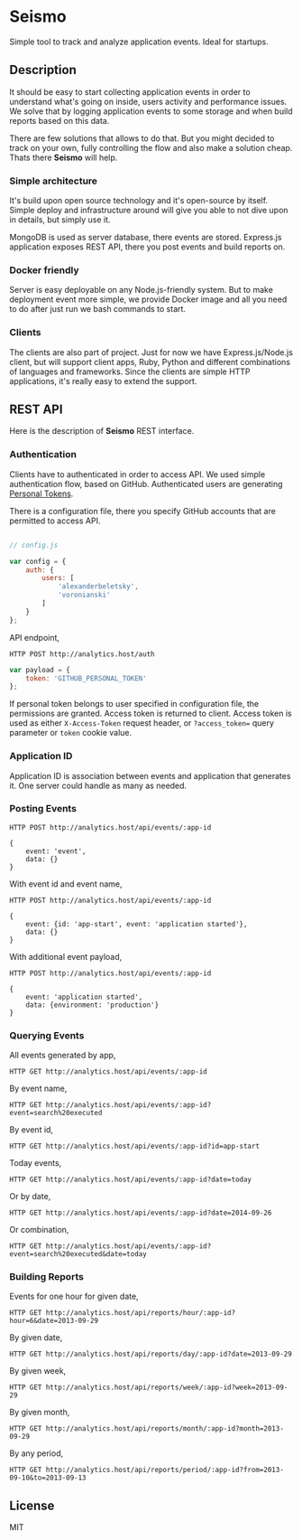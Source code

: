 # Seismo

Simple tool to track and analyze application events. Ideal for startups.

## Description

It should be easy to start collecting application events in order to understand what's going on inside, users activity and performance issues. We solve that by logging application events to some storage and when build reports based on this data.

There are few solutions that allows to do that. But you might decided to track on your own, fully controlling the flow and also make a solution cheap. Thats there **Seismo** will help.

### Simple architecture

It's build upon open source technology and it's open-source by itself. Simple deploy and infrastructure around will give you able to not dive upon in details, but simply use it.

MongoDB is used as server database, there events are stored. Express.js application exposes REST API, there you post events and build reports on.

### Docker friendly

Server is easy deployable on any Node.js-friendly system. But to make deployment event more simple, we provide Docker image and all you need to do after just run we bash commands to start.

### Clients

The clients are also part of project. Just for now we have Express.js/Node.js client, but will support client apps, Ruby, Python and different combinations of languages and frameworks. Since the clients are simple HTTP applications, it's really easy to extend the support.

## REST API

Here is the description of **Seismo** REST interface.

### Authentication

Clients have to authenticated in order to access API. We used simple authentication flow, based on GitHub. Authenticated users are generating [Personal Tokens](https://help.github.com/articles/creating-an-access-token-for-command-line-use).

There is a configuration file, there you specify GitHub accounts that are permitted to access API.

```js

// config.js

var config = {
	auth: {
		users: [
			'alexanderbeletsky',
			'voronianski'
		]
	}
};
```

API endpoint,

```plain
HTTP POST http://analytics.host/auth
```

```js
var payload = {
	token: 'GITHUB_PERSONAL_TOKEN'
};
```

If personal token belongs to user specified in configuration file, the permissions are granted. Access token is returned to client. Access token is used as either `X-Access-Token` request header, or `?access_token=` query parameter or `token` cookie value.

### Application ID

Application ID is association between events and application that generates it. One server could handle as many as needed.

### Posting Events

```plain
HTTP POST http://analytics.host/api/events/:app-id

{
	event: 'event',
	data: {}
}
```

With event id and event name,

```plain
HTTP POST http://analytics.host/api/events/:app-id

{
	event: {id: 'app-start', event: 'application started'},
	data: {}
}
```

With additional event payload,

```plain
HTTP POST http://analytics.host/api/events/:app-id

{
	event: 'application started',
	data: {environment: 'production'}
}
```

### Querying Events

All events generated by app,

```plain
HTTP GET http://analytics.host/api/events/:app-id
```

By event name,

```plain
HTTP GET http://analytics.host/api/events/:app-id?event=search%20executed
```

By event id,

```plain
HTTP GET http://analytics.host/api/events/:app-id?id=app-start
```

Today events,

```plain
HTTP GET http://analytics.host/api/events/:app-id?date=today
```

Or by date,

```plain
HTTP GET http://analytics.host/api/events/:app-id?date=2014-09-26
```

Or combination,

```plain
HTTP GET http://analytics.host/api/events/:app-id?event=search%20executed&date=today
```

### Building Reports

Events for one hour for given date,

```plain
HTTP GET http://analytics.host/api/reports/hour/:app-id?hour=6&date=2013-09-29
```

By given date,

```plain
HTTP GET http://analytics.host/api/reports/day/:app-id?date=2013-09-29
```

By given week,

```plain
HTTP GET http://analytics.host/api/reports/week/:app-id?week=2013-09-29
```

By given month,

```plain
HTTP GET http://analytics.host/api/reports/month/:app-id?month=2013-09-29
```

By any period,

```plain
HTTP GET http://analytics.host/api/reports/period/:app-id?from=2013-09-10&to=2013-09-13
```

## License

MIT